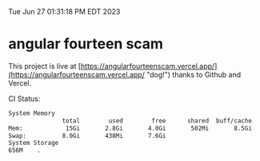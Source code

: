Tue Jun 27 01:31:18 PM EDT 2023

# angular fourteen scam


This project is live at [https://angularfourteenscam.vercel.app/](https://angularfourteenscam.vercel.app/ "dog!") thanks to Github and Vercel.

CI Status: 

```bash
System Memory
               total        used        free      shared  buff/cache   available
Mem:            15Gi       2.8Gi       4.0Gi       502Mi       8.5Gi        11Gi
Swap:          8.0Gi       438Mi       7.6Gi
System Storage
656M	.
```
```bash
